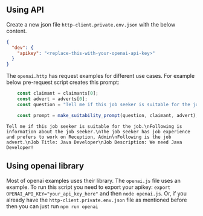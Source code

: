 ## Using API
Create a new json file `http-client.private.env.json` with the below content.

```json
{
  "dev": {
    "apikey": "<replace-this-with-your-openai-api-key>"
  }
}
```
The `openai.http` has request examples for different use cases. For example below pre-request script creates this prompt:
```js
    const claimant = claimants[0];
    const advert = adverts[0];
    const question = "Tell me if this job seeker is suitable for the job."

    const prompt = make_suitability_prompt(question, claimant, advert);

```
```text
Tell me if this job seeker is suitable for the job.\nFollowing is information about the job seeker.\nThe job seeker has job experience and prefers to work on Reception, Admin\nFollowing is the job advert.\nJob Title: Java Developer\nJob Description: We need Java Developer!

```

## Using openai library
Most of openai examples uses their library. The `openai.js` file uses an example. To run this script you need to export 
your apikey: `export OPENAI_API_KEY="your_api_key_here"` and then `node openai.js`. Or, if you already have the `http-client.private.env.json` file as mentioned before
then you can just run `npm run openai`